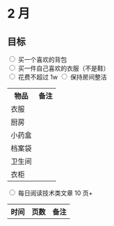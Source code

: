 # 2 月

## 目标

<input type="radio" /> 买一个喜欢的背包  
<input type="radio" /> 买一件自己喜欢的衣服（不是鞋）  
<input type="radio" /> 花费不超过 1w
<input type="radio" /> 保持房间整洁

<table>
  <tr>
    <th>物品</th>
    <th>备注</th>
  </tr>

  <tr>
    <td>衣服</td>
    <td></td>
  </tr>
  <tr>
    <td>厨房</td>
    <td></td>
  </tr>
  <tr>
    <td>小药盒</td>
    <td></td>
  </tr>
  <tr>
    <td>档案袋</td>
    <td></td>
  </tr>
  <tr>
    <td>卫生间</td>
    <td></td>
  </tr>
  <tr>
    <td>衣柜</td>
    <td></td>
  </tr>
</table>

<input type="radio" /> 每日阅读技术类文章 10 页+

<table>
  <tr>
    <th>时间</th>
    <th>页数</th>
    <th>备注</th>
  </tr>

</table>
